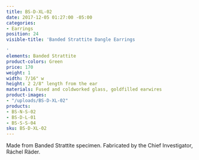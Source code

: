 ```yaml
---
title: BS-D-XL-02
date: 2017-12-05 01:27:00 -05:00
categories:
- Earrings
position: 24
visible-title: 'Banded Strattite Dangle Earrings

'
elements: Banded Strattite
product-colors: Green
price: 170
weight: 1
width: 7/16" w
height: 2 2/8" length from the ear
materials: Fused and coldworked glass, goldfilled earwires
product-images:
- "/uploads/BS-D-XL-02"
products:
- BS-N-S-02
- BS-D-L-01
- BS-S-S-04
sku: BS-D-XL-02
---
```


Made from Banded Strattite specimen. Fabricated by the Chief Investigator, Ráchel Räder.

